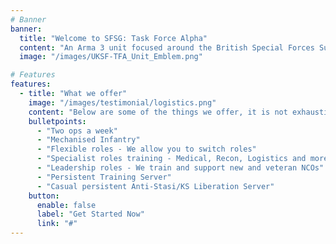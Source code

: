 ```yaml
---
# Banner
banner:
  title: "Welcome to SFSG: Task Force Alpha"
  content: "An Arma 3 unit focused around the British Special Forces Support Group"
  image: "/images/UKSF-TFA_Unit_Emblem.png"

# Features
features:
  - title: "What we offer"
    image: "/images/testimonial/logistics.png"
    content: "Below are some of the things we offer, it is not exhaustive."
    bulletpoints:
      - "Two ops a week"
      - "Mechanised Infantry"
      - "Flexible roles - We allow you to switch roles"
      - "Specialist roles training - Medical, Recon, Logistics and more"
      - "Leadership roles - We train and support new and veteran NCOs"
      - "Persistent Training Server"
      - "Casual persistent Anti-Stasi/KS Liberation Server"
    button:
      enable: false
      label: "Get Started Now"
      link: "#"
---
```

